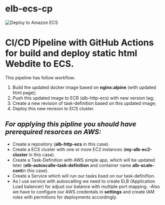 # elb-ecs-cp
![Deploy to Amazon ECS](https://github.com/kkkooosss/elb-ecs-cp/workflows/Deploy%20to%20Amazon%20ECS/badge.svg)

# **CI/CD Pipeline with GitHub Actions for build and deploy static html Webdite  to ECS.**

This pipeline has follow workflow:
1. Build the updated docker image based on **nginx:alpine** (with updated html page);
2. Push this updated image to ECR (alb-http-ecs) with new version tag; 
3. Create a new revision of task-definition based on this updated image;
4. Deploy this new revision to ECS cluster.

## *For applying this pipline you should have prerequired resorces on AWS:*


- Create a repository (**alb-http-ecs** in this case).
- Create a ECS cluster with one or more EC2 instances (**my-alb-ec2-cluster** in this case).
- Create a Task-Definition with AWS simple app, which will be updated leter (**elb-autoscalle-task-definition** and container name **alb-scale-cont**in this case).
- Create a Service which will run our tasks bsed on our task-definifion.
- As I use service with autoscalling we need to create ELB (Application Load balancer) for adjust our balance with multiple port mapping. 
-Also we have to configure our AWS credentals in **settings** and create IAM roles with permitions for deployments accordingly.  


